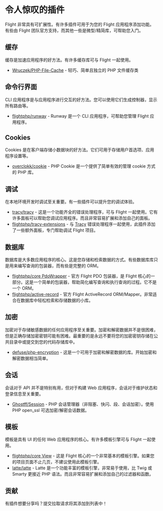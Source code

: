 # 令人惊叹的插件

Flight 非常具有可扩展性。有许多插件可用于为您的 Flight 应用程序添加功能。有些由 Flight 团队官方支持，而其他一些是微型/精简库，可帮助您入门。

## 缓存

缓存是加速应用程序的好方法。有许多缓存库可与 Flight 一起使用。

- [Wruczek/PHP-File-Cache](/awesome-plugins/php-file-cache) - 轻巧、简单且独立的 PHP 文件缓存类

## 命令行界面

CLI 应用程序是与应用程序进行交互的好方法。您可以使用它们生成控制器，显示所有路由等。

- [flightphp/runway](/awesome-plugins/runway) - Runway 是一个 CLI 应用程序，可帮助您管理 Flight 应用程序。

## Cookies

Cookies 是在客户端存储小数据块的好方法。它们可用于存储用户首选项、应用程序设置等。

- [overclokk/cookie](/awesome-plugins/php-cookie) - PHP Cookie 是一个提供了简单有效的管理 cookie 方式的 PHP 库。

## 调试

在本地环境开发时调试至关重要。有一些插件可以提升您的调试体验。

- [tracy/tracy](/awesome-plugins/tracy) - 这是一个功能齐全的错误处理程序，可与 Flight 一起使用。它有许多面板可以帮助您调试应用程序。而且非常容易扩展和添加自己的面板。
- [flightphp/tracy-extensions](/awesome-plugins/tracy-extensions) - 与 [Tracy](/awesome-plugins/tracy) 错误处理程序一起使用，此插件添加了一些额外面板，专门帮助调试 Flight 项目。

## 数据库

数据库是大多数应用程序的核心。这是您存储和检索数据的方式。有些数据库库只是用来编写查询的包装器，而有些是完整的 ORM。

- [flightphp/core PdoWrapper](/awesome-plugins/pdo-wrapper) - 官方 Flight PDO 包装器，是 Flight 核心的一部分。这是一个简单的包装器，帮助简化编写查询和执行查询的过程。它不是一个 ORM。
- [flightphp/active-record](/awesome-plugins/active-record) - 官方 Flight ActiveRecord ORM/Mapper。非常适合在数据库中轻松检索和存储数据的小库。

## 加密

加密对于存储敏感数据的任何应用程序至关重要。加密和解密数据并不是很困难，但是正确存储加密密钥可能有困难。最重要的是永远不要将您的加密密钥存储在公共目录中或提交到您的代码存储库中。

- [defuse/php-encryption](/awesome-plugins/php-encryption) - 这是一个可用于加密和解密数据的库。开始加密和解密数据相当简单。

## 会话

会话对于 API 并不是特别有用，但对于构建 Web 应用程序，会话对于维护状态和登录信息至关重要。

- [Ghostff/Session](/awesome-plugins/session) - PHP 会话管理器（非阻塞、快闪、段、会话加密）。使用 PHP open_ssl 可选加密/解密会话数据。

## 模板

模板是具有 UI 的任何 Web 应用程序的核心。有许多模板引擎可与 Flight 一起使用。

- [flightphp/core View](/learn#views) - 这是 Flight 核心的一个非常基本的模板引擎。如果您的项目页面不止几页，不建议使用此模板引擎。
- [latte/latte](/awesome-plugins/latte) - Latte 是一个功能丰富的模板引擎，非常易于使用，比 Twig 或 Smarty 更接近 PHP 语法。而且非常容易扩展和添加自己的过滤器和函数。

## 贡献

有插件想要分享吗？提交拉取请求将其添加到列表中！